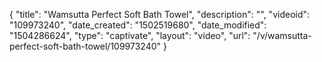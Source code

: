 {
    "title": "Wamsutta Perfect Soft Bath Towel",
    "description": "",
    "videoid": "109973240",
    "date_created": "1502519680",
    "date_modified": "1504286624",
    "type": "captivate",
    "layout": "video",
    "url": "\/v\/wamsutta-perfect-soft-bath-towel\/109973240"
}